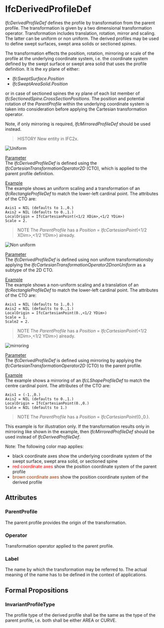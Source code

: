 # IfcDerivedProfileDef

_IfcDerivedProfileDef_ defines the profile by transformation from the parent profile. The transformation is given by a two dimensional transformation operator. Transformation includes translation, rotation, mirror and scaling. The latter can be uniform or non uniform. The derived profiles may be used to define swept surfaces, swept area solids or sectioned spines.

The transformation effects the position, rotation, mirroring or scale of the profile at the underlying coordinate system, i.e. the coordinate system defined by the swept surface or swept area solid that uses the profile definition. It is the xy plane of either:

* _IfcSweptSurface.Position_
* _IfcSweptAreaSolid.Position_

or in case of sectioned spines the xy plane of each list member of _IfcSectionedSpine.CrossSectionPositions_. The position and potential rotation of the _ParentProfile_ within the underlying coordinate system is taken into consideration before applying the Cartesian transformation operator.

Note, if only mirroring is required, _IfcMirroredProfileDef_ should be used instead.

> HISTORY  New entity in IFC2x.

![Uniform](../../../../figures/ifcderivedprofiledef-layout1.gif)

<p><u>Parameter</u><br>
The <em>IfcDerivedProfileDef</em>
is defined using the <em>IfcCartesianTransformationOperator2D</em>
(CTO), which is applied to the parent profile definition. <br>
</p>

<p><u>Example</u><br>
The example shows an uniform scaling and a transformation
of an <em>IfcRectangleProfileDef</em>
to match the lower-left cardinal point. The attributes of the CTO are:<br>
</p>

    Axis1 = NIL (defaults to 1.,0.)
    Axis2 = NIL (defaults to 0.,1.)
    LocalOrigin = IfcCartesianPoint(<1/2 XDim>,<1/2 YDim>)
    Scale = 2.

> NOTE The <em>ParentProfile</em> has a <em>Position</em> = <em>IfcCartesianPoint</em>(<1/2 XDim>,<1/2 YDim>) already.

![Non uniform](../../../../figures/ifcderivedprofiledef-layout2.gif)

<p><u>Parameter</u><br>
The <em>IfcDerivedProfileDef</em> is defined using
non uniform transformationsby applying the <em>IfcCartesianTransformationOperator2DnonUniform</em>
as a subtype of the 2D CTO.</p>

<p><u>Example</u><br>
The example shows a non-uniform scaling and a translation of an <em>IfcRectangleProfileDef</em>
to match the lower-left cardinal point. The attributes of the CTO are:</p>

    Axis1 = NIL (defaults to 1.,0.)
    Axis2 = NIL (defaults to 0.,1.)
    LocalOrigin = IfcCartesianPoint(0.,<1/2 YDim>)
    Scale = 1.
    Scale2 = 2.

> NOTE The <em>ParentProfile</em> has a <em>Position</em> = <em>IfcCartesianPoint</em>(<1/2 XDim>,<1/2 YDim>) already.

![mirroring](../../../../figures/ifcderivedprofiledef-layout3.gif)

<p><u>Parameter</u><br>
The <em>IfcDerivedProfileDef</em>
is defined using mirroring by applying the <em>IfcCartesianTransformationOperator2D</em>
(CTO) to the parent profile.</p>

<p><u>Example</u><br>
The example shows a mirroring of an <em>IfcLShapeProfileDef</em>
to match the centre cardinal point. The attributes of the CTO are:</p>

    Axis1 = (-1.,0.)
    Axis2 = NIL (defaults to 0.,1.)
    LocalOrigin = IfcCartesianPoint(0.,0.)
    Scale = NIL (defaults to 1.)

> NOTE The <em>ParentProfile</em> has a <em>Position</em> = <em>IfcCartesianPoint</em>(0.,0.).

<p>This example is for illustration only.
If the transformation results only in mirroring like shown in the example, then
<em>IfcMirroredProfileDef</em> should be used instead of <em>IfcDerivedProfileDef</em>.</p>

Note: The following color map applies:

 * black coordinate axes show the underlying coordinate system of the swept surface, swept area solid, or sectioned spine
 * <font color="#ff0000">red coordinate axes</font> show the position coordinate system of the parent profile
 * <font color="#993300">brown coordinate axes</font> show the position coordinate system of the derived profile


## Attributes

### ParentProfile
The parent profile provides the origin of the transformation.

### Operator
Transformation operator applied to the parent profile.

### Label
The name by which the transformation may be referred to. The actual meaning of the name has to be defined in the context of applications.

## Formal Propositions

### InvariantProfileType
The profile type of the derived profile shall be the same as the type of the parent profile, i.e. both shall be either AREA or CURVE.
